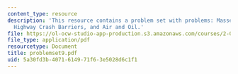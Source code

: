 ```yaml
---
content_type: resource
description: 'This resource contains a problem set with problems: Masses and Pulleys,
  Highway Crash Barriers, and Air and Oil.'
file: https://ol-ocw-studio-app-production.s3.amazonaws.com/courses/2-003j-dynamics-and-control-i-spring-2007/5a30fd3b4071614971f63e5028d6c1f1_problemset9.pdf
file_type: application/pdf
resourcetype: Document
title: problemset9.pdf
uid: 5a30fd3b-4071-6149-71f6-3e5028d6c1f1
---
```

